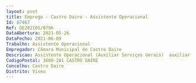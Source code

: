 ```yaml
--- 
layout: post
title: Emprego - Castro Daire - Assistente Operacional
Id: 87467
Ref: OE202105/0796
DataAbertura: 2021-05-26
DataFecho: 2021-06-09
Trabalho: Assistente Operacional
Empregador: Câmara Municipal de Castro Daire
Descricao: Assistente Operacional (Auxiliar Serviços Gerais)  auxiliar nas tarefas de arrumação e distribuição de material destinado às atividades das crianças  acompanhar as crianças em passeios, excursões e visitas, promovendo o seu desenvolvimento integral e harmonioso, incluindo as com necessidades especiais de educação  acompanhar, apoiar e desenvolver atividades quotidianas com crianças, respeitando os seus horários e rotinas  assegurar as atividades da componente de apoio à família, sob orientação da educadora  detetar e informar os pais e a educadora de eventuais problemas de saúde e desenvolvimento da criança  zelar pela segurança das crianças nos percursos e durante o atravessamento de via  garantir o cumprimento dos seguintes aspetos  lotação do veículo, utilização dos sistemas de retenção para crianças e cintos de segurança  e desempenhar as demais tarefas que se relacionem e enquadrem no âmbito da sua categoria profissional.
CodigoPostal: 3600-281 CASTRO DAIRE
Concelho: Castro Daire
Distrito: Viseu
--- 
```

